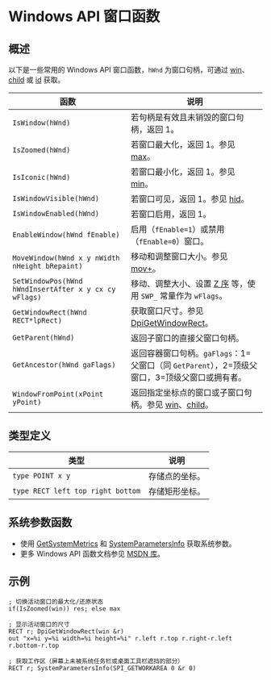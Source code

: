 # Windows API 窗口函数

## 概述

以下是一些常用的 Windows API 窗口函数，`hWnd` 为窗口句柄，可通过 [win](IDP_WIN.html)、[child](IDP_CHILD.html) 或 [id](IDP_ID.html) 获取。

| 函数 | 说明 |
|------|------|
| `IsWindow(hWnd)` | 若句柄是有效且未销毁的窗口句柄，返回 1。 |
| `IsZoomed(hWnd)` | 若窗口最大化，返回 1。参见 [max](IDH_REFERENCE.html#max)。 |
| `IsIconic(hWnd)` | 若窗口最小化，返回 1。参见 [min](IDH_REFERENCE.html#min)。 |
| `IsWindowVisible(hWnd)` | 若窗口可见，返回 1。参见 [hid](IDH_REFERENCE.html#hid)。 |
| `IsWindowEnabled(hWnd)` | 若窗口启用，返回 1。 |
| `EnableWindow(hWnd fEnable)` | 启用（`fEnable=1`）或禁用（`fEnable=0`）窗口。 |
| `MoveWindow(hWnd x y nWidth nHeight bRepaint)` | 移动和调整窗口大小。参见 [mov+](IDH_REFERENCE.html#mov+)。 |
| `SetWindowPos(hWnd hWndInsertAfter x y cx cy wFlags)` | 移动、调整大小、设置 [Z 序](http://www.wikipedia.org/wiki/Z-order) 等，使用 `SWP_` 常量作为 `wFlags`。 |
| `GetWindowRect(hWnd RECT*lpRect)` | 获取窗口尺寸。参见 [DpiGetWindowRect](IDP_QMDLL.html#DpiGetWindowRect)。 |
| `GetParent(hWnd)` | 返回子窗口的直接父窗口句柄。 |
| `GetAncestor(hWnd gaFlags)` | 返回容器窗口句柄。`gaFlags`：1=父窗口（同 `GetParent`），2=顶级父窗口，3=顶级父窗口或拥有者。 |
| `WindowFromPoint(xPoint yPoint)` | 返回指定坐标点的窗口或子窗口句柄。参见 [win](IDP_WIN.html)、[child](IDP_CHILD.html)。 |

## 类型定义

| 类型 | 说明 |
|------|------|
| `type POINT x y` | 存储点的坐标。 |
| `type RECT left top right bottom` | 存储矩形坐标。 |

## 系统参数函数

- 使用 [GetSystemMetrics](IDP_QMDLL.html#GetSystemMetrics) 和 [SystemParametersInfo](IDP_QMDLL.html#SystemParametersInfo) 获取系统参数。
- 更多 Windows API 函数文档参见 [MSDN 库](IDP_MSDN.html)。

## 示例

```qm
; 切换活动窗口的最大化/还原状态
if(IsZoomed(win)) res; else max

; 显示活动窗口的尺寸
RECT r; DpiGetWindowRect(win &r)
out "x=%i y=%i width=%i height=%i" r.left r.top r.right-r.left r.bottom-r.top

; 获取工作区（屏幕上未被系统任务栏或桌面工具栏遮挡的部分）
RECT r; SystemParametersInfo(SPI_GETWORKAREA 0 &r 0)
```